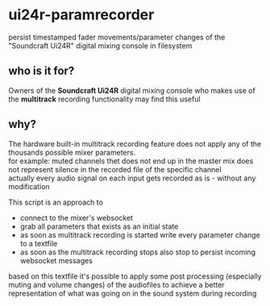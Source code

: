 # ui24r-paramrecorder
persist timestamped fader movements/parameter changes of the "Soundcraft Ui24R" digital mixing console in filesystem


## who is it for?
Owners of the **Soundcraft Ui24R** digital mixing console who makes use of the **multitrack** recording functionality may find this useful

## why?
The hardware built-in multitrack recording feature does not apply any of the thousands possible mixer parameters.  
for example: muted channels thet does not end up in the master mix does not represent silence in the recorded file of the specific channel  
actually every audio signal on each input gets recorded as is - without any modification  


This script is an approach to
  * connect to the mixer's websocket
  * grab all parameters that exists as an initial state
  * as soon as multitrack recording is started write every parameter change to a textfile
  * as soon as the multitrack recording stops also stop to persist incoming websocket messages

based on this textfile it's possible to apply some post processing (especially muting and volume changes) of the audiofiles to achieve a better representation of what was going on in the sound system during recording  

